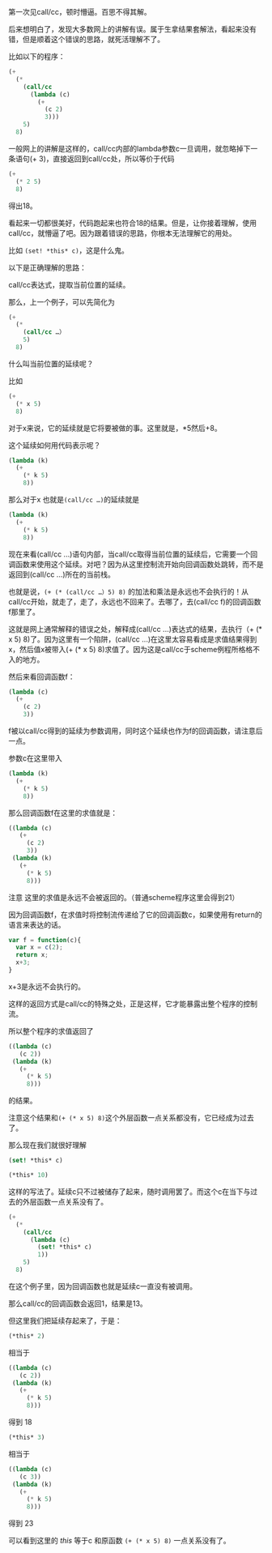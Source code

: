 第一次见call/cc，顿时懵逼。百思不得其解。


后来想明白了，发现大多数网上的讲解有误。属于生拿结果套解法，看起来没有错，但是顺着这个错误的思路，就死活理解不了。


比如以下的程序：

```scheme
(+ 
  (*
    (call/cc
      (lambda (c)
        (+ 
          (c 2) 
          3))) 
    5) 
  8)
```

一般网上的讲解是这样的，call/cc内部的lambda参数c一旦调用，就忽略掉下一条语句(+ 3)，直接返回到call/cc处，所以等价于代码

```scheme
(+ 
  (* 2 5)
  8)
```


得出18。


看起来一切都很美好，代码跑起来也符合18的结果。但是，让你接着理解，使用call/cc，就懵逼了吧。因为跟着错误的思路，你根本无法理解它的用处。


比如 `(set! *this* c)`，这是什么鬼。


以下是正确理解的思路：


call/cc表达式，提取当前位置的延续。


那么，上一个例子，可以先简化为

```scheme
(+ 
  (* 
    (call/cc …）
    5)
  8)
```


什么叫当前位置的延续呢？


比如

```scheme
(+ 
  (* x 5) 
  8)
```

对于x来说，它的延续就是它将要被做的事。这里就是，*5然后+8。


这个延续如何用代码表示呢？

```scheme
(lambda (k)
  (+ 
    (* k 5) 
    8))
```


那么对于x 也就是`(call/cc …)`的延续就是

```scheme
(lambda (k)
  (+ 
    (* k 5) 
    8))
```

现在来看(call/cc ...)语句内部，当call/cc取得当前位置的延续后，它需要一个回调函数来使用这个延续。对吧？因为从这里控制流开始向回调函数处跳转，而不是返回到(call/cc ...)所在的当前栈。


也就是说，`(+ (* (call/cc …）5) 8)` 的加法和乘法是永远也不会执行的！从call/cc开始，就走了，走了，永远也不回来了。去哪了，去(call/cc f)的回调函数f那里了。


这就是网上通常解释的错误之处，解释成(call/cc ...)表达式的结果，去执行（+ (* x 5) 8)了。因为这里有一个陷阱，(call/cc ...)在这里太容易看成是求值结果得到x，然后值x被带入(+ (* x 5) 8)求值了。因为这是call/cc于scheme例程所格格不入的地方。


然后来看回调函数f：

```scheme
(lambda (c)
  (+ 
    (c 2)
    3))
```


f被以call/cc得到的延续为参数调用，同时这个延续也作为f的回调函数，请注意后一点。


参数c在这里带入

```scheme
(lambda (k)
  (+ 
    (* k 5) 
    8))
```


那么回调函数f在这里的求值就是：

```scheme
((lambda (c)
   (+ 
     (c 2) 
     3))
 (lambda (k)
   (+ 
     (* k 5) 
     8)))
```


注意 这里的求值是永远不会被返回的。（普通scheme程序这里会得到21）


因为回调函数f，在求值时将控制流传递给了它的回调函数c，如果使用有return的语言来表达的话。

```javascript
var f = function(c){
  var x = c(2);
  return x;
  x+3;
}
```


x+3是永远不会执行的。


这样的返回方式是call/cc的特殊之处，正是这样，它才能暴露出整个程序的控制流。


所以整个程序的求值返回了

```scheme
((lambda (c)
   (c 2))
 (lambda (k)
   (+ 
     (* k 5) 
     8)))
```


的结果。


注意这个结果和`(+ (* x 5) 8)`这个外层函数一点关系都没有，它已经成为过去了。


那么现在我们就很好理解

```scheme
(set! *this* c)

(*this* 10)
```


这样的写法了。延续c只不过被储存了起来，随时调用罢了。而这个c在当下与过去的外层函数一点关系没有了。

```scheme
(+ 
  (*
    (call/cc
      (lambda (c)
        (set! *this* c) 
        1)) 
    5) 
  8)
```


在这个例子里，因为回调函数也就是延续c一直没有被调用。


那么call/cc的回调函数会返回1，结果是13。


但这里我们把延续存起来了，于是：

```scheme
(*this* 2)
```


相当于

```scheme
((lambda (c)
   (c 2))
 (lambda (k)
   (+ 
     (* k 5) 
     8)))
```


得到 18

```scheme
(*this* 3)
```


相当于

```scheme
((lambda (c)
   (c 3))
 (lambda (k)
   (+ 
     (* k 5) 
     8)))
```


得到 23


可以看到这里的 *this* 等于c 和原函数 `(+ (* x 5) 8)` 一点关系没有了。
